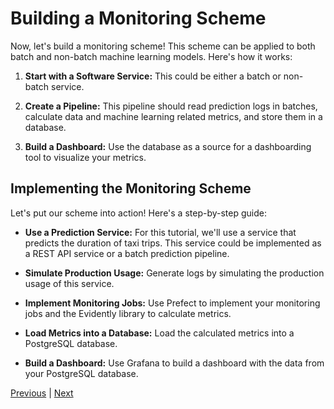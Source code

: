 # Building a Monitoring Scheme

Now, let's build a monitoring scheme! This scheme can be applied to both batch and non-batch machine learning models. Here's how it works:

1. **Start with a Software Service:** This could be either a batch or non-batch service.

2. **Create a Pipeline:** This pipeline should read prediction logs in batches, calculate data and machine learning related metrics, and store them in a database.

3. **Build a Dashboard:** Use the database as a source for a dashboarding tool to visualize your metrics.

## Implementing the Monitoring Scheme

Let's put our scheme into action! Here's a step-by-step guide:

- **Use a Prediction Service:** For this tutorial, we'll use a service that predicts the duration of taxi trips. This service could be implemented as a REST API service or a batch prediction pipeline.

- **Simulate Production Usage:** Generate logs by simulating the production usage of this service.

- **Implement Monitoring Jobs:** Use Prefect to implement your monitoring jobs and the Evidently library to calculate metrics.

- **Load Metrics into a Database:** Load the calculated metrics into a PostgreSQL database.

- **Build a Dashboard:** Use Grafana to build a dashboard with the data from your PostgreSQL database.


[Previous](batch.md) | [Next](setup_env.md)
